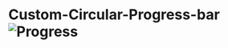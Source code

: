 # Custom-Circular-Progress-bar![Progress](https://user-images.githubusercontent.com/91529367/223423008-1b687659-70d3-46da-b182-993b167e64c0.png)
